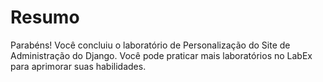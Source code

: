 # Resumo

Parabéns! Você concluiu o laboratório de Personalização do Site de Administração do Django. Você pode praticar mais laboratórios no LabEx para aprimorar suas habilidades.
